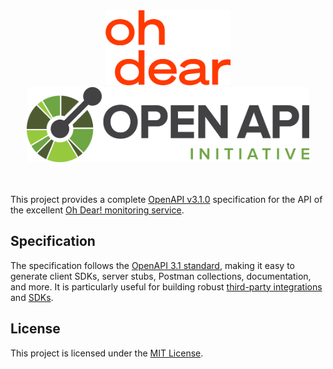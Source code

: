 <center>
    <img src="./assets/oh-dear-logo-rgb.png" alt="Oh Dear!" width="200"/>
    <br/>
    <img src="./assets/openapi-pantone.png" alt="OpenAPI" height="120"/>
</center>
<br/>
<br/>

This project provides a complete [OpenAPI v3.1.0](https://spec.openapis.org/oas/v3.1.0) specification for the API of the excellent
[Oh Dear! monitoring service](https://ohdear.app).

## Specification

The specification follows the [OpenAPI 3.1 standard](https://spec.openapis.org/oas/v3.1.0), making it easy to generate client SDKs,
server stubs, Postman collections, documentation, and more. It is particularly useful for building robust [third-party integrations](https://ohdear.app/docs/integrations/3rd-party-integrations-of-oh-dear) 
and [SDKs](https://ohdear.app/docs/integrations/the-oh-dear-php-sdk).

## License

This project is licensed under the [MIT License](./LICENSE.md).